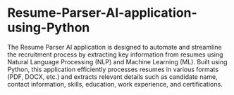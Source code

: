 # Resume-Parser-AI-application-using-Python
The Resume Parser AI application is designed to automate and streamline the recruitment process by extracting key information from resumes using Natural Language Processing (NLP) and Machine Learning (ML). Built using Python, this application efficiently processes resumes in various formats (PDF, DOCX, etc.) and extracts relevant details such as candidate name, contact information, skills, education, work experience, and certifications.
